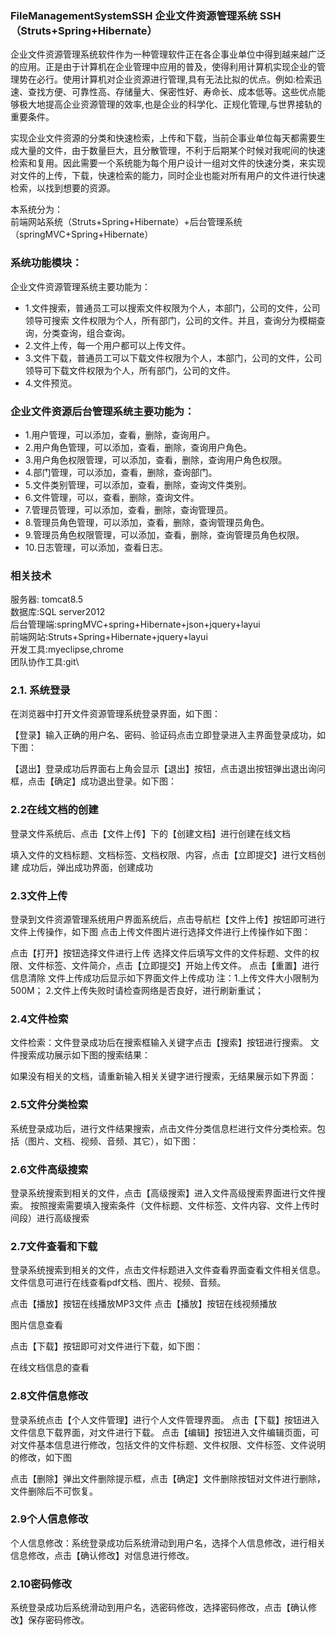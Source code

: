### FileManagementSystemSSH 企业文件资源管理系统 SSH（Struts+Spring+Hibernate）
企业文件资源管理系统软件作为一种管理软件正在各企事业单位中得到越来越广泛的应用。正是由于计算机在企业管理中应用的普及，使得利用计算机实现企业的管理势在必行。使用计算机对企业资源进行管理,具有无法比拟的优点。例如:检索迅速、查找方便、可靠性高、存储量大、保密性好、寿命长、成本低等。这些优点能够极大地提高企业资源管理的效率,也是企业的科学化、正规化管理,与世界接轨的重要条件。

实现企业文件资源的分类和快速检索，上传和下载，当前企事业单位每天都需要生成大量的文件，由于数量巨大，且分散管理，不利于后期某个时候对我呢间的快速检索和复用。因此需要一个系统能为每个用户设计一组对文件的快速分类，来实现对文件的上传，下载，快速检索的能力，同时企业也能对所有用户的文件进行快速检索，以找到想要的资源。

本系统分为：\
前端网站系统（Struts+Spring+Hibernate）+后台管理系统（springMVC+Spring+Hibernate）

### 系统功能模块：
企业文件资源管理系统主要功能为：
* 1.文件搜索，普通员工可以搜索文件权限为个人，本部门，公司的文件，公司领导可搜索 文件权限为个人，所有部门，公司的文件。并且，查询分为模糊查询，分类查询，组合查询。
* 2.文件上传，每一个用户都可以上传文件。 
* 3.文件下载，普通员工可以下载文件权限为个人，本部门，公司的文件，公司领导可下载文件权限为个人，所有部门，公司的文件。
* 4.文件预览。

### 企业文件资源后台管理系统主要功能为：
* 1.用户管理，可以添加，查看，删除，查询用户。
* 2.用户角色管理，可以添加，查看，删除，查询用户角色。
* 3.用户角色权限管理，可以添加，查看，删除，查询用户角色权限。
* 4.部门管理，可以添加，查看，删除，查询部门。
* 5.文件类别管理，可以添加，查看，删除，查询文件类别。
* 6.文件管理，可以，查看，删除，查询文件。
* 7.管理员管理，可以添加，查看，删除，查询管理员。
* 8.管理员角色管理，可以添加，查看，删除，查询管理员角色。
* 9.管理员角色权限管理，可以添加，查看，删除，查询管理员角色权限。
* 10.日志管理，可以添加，查看日志。

### 相关技术
服务器: tomcat8.5\
数据库:SQL server2012\
后台管理端:springMVC+spring+Hibernate+json+jquery+layui\
前端网站:Struts+Spring+Hibernate+jquery+layui\
开发工具:myeclipse,chrome\
团队协作工具:git\


### 2.1.  系统登录
在浏览器中打开文件资源管理系统登录界面，如下图：

【登录】输入正确的用户名、密码、验证码点击立即登录进入主界面登录成功，如下图：

【退出】登录成功后界面右上角会显示【退出】按钮，点击退出按钮弹出退出询问框，点击【确定】成功退出登录。如下图：

###  2.2在线文档的创建
登录文件系统后、点击【文件上传】下的【创建文档】进行创建在线文档

填入文件的文档标题、文档标签、文档权限、内容，点击【立即提交】进行文档创建
成功后，弹出成功界面，创建成功

### 2.3文件上传
登录到文件资源管理系统用户界面系统后，点击导航栏【文件上传】按钮即可进行文件上传操作，如下图
点击上传文件图片进行选择文件进行上传操作如下图：


点击【打开】按钮选择文件进行上传
选择文件后填写文件的文件标题、文件的权限、文件标签、文件简介，点击【立即提交】开始上传文件。
点击【重置】进行信息清除
文件上传成功后显示如下界面文件上传成功
注：1.上传文件大小限制为500M；
2.文件上传失败时请检查网络是否良好，进行刷新重试；
### 2.4文件检索
文件检索：文件登录成功后在搜索框输入关键字点击【搜索】按钮进行搜索。
文件搜索成功展示如下图的搜索结果：

如果没有相关的文档，请重新输入相关关键字进行搜索，无结果展示如下界面：

### 2.5文件分类检索
系统登录成功后，进行文件结果搜索，点击文件分类信息栏进行文件分类检索。包括（图片、文档、视频、音频、其它），如下图：

### 2.6文件高级搜索
登录系统搜索到相关的文件，点击【高级搜索】进入文件高级搜索界面进行文件搜索。
按照搜索需要填入搜索条件（文件标题、文件标签、文件内容、文件上传时间段）进行高级搜索

### 2.7文件查看和下载
登录系统搜索到相关的文件，点击文件标题进入文件查看界面查看文件相关信息。文件信息可进行在线查看pdf文档、图片、视频、音频。

点击【播放】按钮在线播放MP3文件
点击【播放】按钮在线视频播放

图片信息查看

点击【下载】按钮即可对文件进行下载，如下图：

在线文档信息的查看

### 2.8文件信息修改
登录系统点击【个人文件管理】进行个人文件管理界面。
点击【下载】按钮进入文件信息下载界面，对文件进行下载。
点击【编辑】按钮进入文件编辑页面，可对文件基本信息进行修改，包括文件的文件标题、文件权限、文件标签、文件说明的修改，如下图


点击【删除】弹出文件删除提示框，点击【确定】文件删除按钮对文件进行删除，文件删除后不可恢复。

### 2.9个人信息修改
个人信息修改：系统登录成功后系统滑动到用户名，选择个人信息修改，进行相关信息修改，点击【确认修改】对信息进行修改。

### 2.10密码修改
系统登录成功后系统滑动到用户名，选密码修改，选择密码修改，点击【确认修改】保存密码修改。


